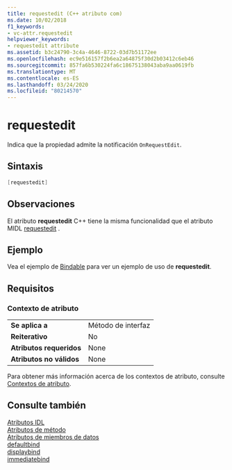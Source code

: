 ```yaml
---
title: requestedit (C++ atributo com)
ms.date: 10/02/2018
f1_keywords:
- vc-attr.requestedit
helpviewer_keywords:
- requestedit attribute
ms.assetid: b3c24790-3c4a-4646-8722-03d7b51172ee
ms.openlocfilehash: ec9e516157f2b6ea2a64875f30d2b03412c6eb46
ms.sourcegitcommit: 857fa6b530224fa6c18675138043aba9aa0619fb
ms.translationtype: MT
ms.contentlocale: es-ES
ms.lasthandoff: 03/24/2020
ms.locfileid: "80214570"
---
```

# <a name="requestedit"></a>requestedit

Indica que la propiedad admite la notificación `OnRequestEdit`.

## <a name="syntax"></a>Sintaxis

```cpp
[requestedit]
```

## <a name="remarks"></a>Observaciones

El atributo **requestedit** C++ tiene la misma funcionalidad que el atributo MIDL [requestedit](/windows/win32/Midl/requestedit) .

## <a name="example"></a>Ejemplo

Vea el ejemplo de [Bindable](bindable.md) para ver un ejemplo de uso de **requestedit**.

## <a name="requirements"></a>Requisitos

### <a name="attribute-context"></a>Contexto de atributo

|||
|-|-|
|**Se aplica a**|Método de interfaz|
|**Reiterativo**|No|
|**Atributos requeridos**|None|
|**Atributos no válidos**|None|

Para obtener más información acerca de los contextos de atributo, consulte [Contextos de atributo](cpp-attributes-com-net.md#contexts).

## <a name="see-also"></a>Consulte también

[Atributos IDL](idl-attributes.md)<br/>
[Atributos de método](method-attributes.md)<br/>
[Atributos de miembros de datos](data-member-attributes.md)<br/>
[defaultbind](defaultbind.md)<br/>
[displaybind](displaybind.md)<br/>
[immediatebind](immediatebind.md)
